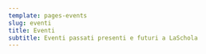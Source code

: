 ```yaml
---
template: pages-events
slug: eventi
title: Eventi
subtitle: Eventi passati presenti e futuri a LaSchola
---
```

